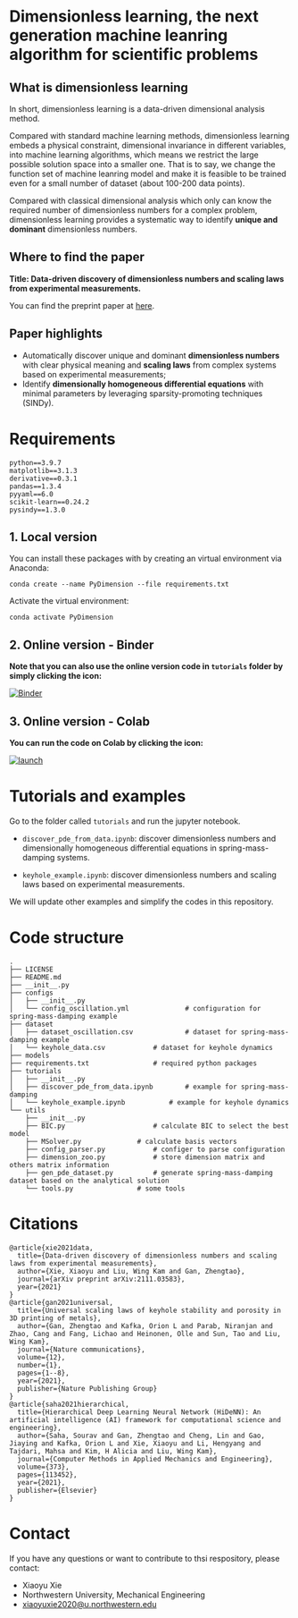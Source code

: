 # Dimensionless learning, the next generation machine leanring algorithm for scientific problems

## What is dimensionless learning

In short, dimensionless learning is a data-driven dimensional analysis method.

Compared with standard machine learning methods, dimensionless learning embeds a physical constraint, dimensional invariance in different variables, into machine learning algorithms, which means we restrict the large possible solution space into a smaller one. That is to say, we change the function set of machine leanring model and make it is feasible to be trained even for a small number of dataset (about 100-200 data points).

Compared with classical dimensional analysis which only can know the required number of dimensionless numbers for a complex problem, dimensionless learning provides a systematic way to identify **unique and dominant** dimensionless numbers.

## Where to find the paper

**Title: Data-driven discovery of dimensionless numbers and scaling laws from experimental measurements.** 

You can find the preprint paper at [here](http://arxiv.org/abs/2111.03583).

## Paper highlights

- Automatically discover unique and dominant **dimensionless numbers** with clear physical meaning and **scaling laws** from complex systems based on experimental measurements;
- Identify **dimensionally homogeneous differential equations** with minimal parameters by leveraging sparsity-promoting techniques (SINDy).

# Requirements
```
python==3.9.7
matplotlib==3.1.3
derivative==0.3.1
pandas==1.3.4
pyyaml==6.0
scikit-learn==0.24.2
pysindy==1.3.0
```

## 1. Local version

You can install these packages with by creating an virtual environment via Anaconda:

`conda create --name PyDimension --file requirements.txt`

Activate the virtual environment:

`conda activate PyDimension `

## 2. Online version - Binder

**Note that you can also use the online version code in `tutorials` folder by simply clicking the icon:**

[![Binder](https://mybinder.org/badge_logo.svg)](https://mybinder.org/v2/gh/xiaoyuxie-vico/PyDimension/main)

## 3. Online version - Colab

**You can run the code on Colab by clicking the icon:**

[![launch](https://colab.research.google.com/assets/colab-badge.svg)](https://drive.google.com/file/d/1SelA0bDnlux4Gj597YQKEPgtfU2bI2sg/view?usp=sharing)

# Tutorials and examples

Go to the folder called `tutorials` and run the jupyter notebook.

- `discover_pde_from_data.ipynb`: discover dimensionless numbers and dimensionally homogeneous differential equations in spring-mass-damping systems.

- `keyhole_example.ipynb`: discover dimensionless numbers and scaling laws based on experimental measurements.

We will update other examples and simplify the codes in this repository.

# Code structure

```shell
.
├── LICENSE
├── README.md
├── __init__.py
├── configs
│   ├── __init__.py
│   └── config_oscillation.yml	            # configuration for spring-mass-damping example
├── dataset
│   ├── dataset_oscillation.csv	            # dataset for spring-mass-damping example
│   └── keyhole_data.csv		    # dataset for keyhole dynamics
├── models
├── requirements.txt			    # required python packages
├── tutorials
│   ├── __init__.py
│   ├── discover_pde_from_data.ipynb	    # example for spring-mass-damping
│   └── keyhole_example.ipynb		    # example for keyhole dynamics
└── utils
    ├── __init__.py
    ├── BIC.py			            # calculate BIC to select the best model
    ├── MSolver.py			    # calculate basis vectors
    ├── config_parser.py		    # configer to parse configuration
    ├── dimension_zoo.py		    # store dimension matrix and others matrix information
    ├── gen_pde_dataset.py		    # generate spring-mass-damping dataset based on the analytical solution
    └── tools.py			    # some tools
```



# Citations

```
@article{xie2021data,
  title={Data-driven discovery of dimensionless numbers and scaling laws from experimental measurements},
  author={Xie, Xiaoyu and Liu, Wing Kam and Gan, Zhengtao},
  journal={arXiv preprint arXiv:2111.03583},
  year={2021}
}
@article{gan2021universal,
  title={Universal scaling laws of keyhole stability and porosity in 3D printing of metals},
  author={Gan, Zhengtao and Kafka, Orion L and Parab, Niranjan and Zhao, Cang and Fang, Lichao and Heinonen, Olle and Sun, Tao and Liu, Wing Kam},
  journal={Nature communications},
  volume={12},
  number={1},
  pages={1--8},
  year={2021},
  publisher={Nature Publishing Group}
}
@article{saha2021hierarchical,
  title={Hierarchical Deep Learning Neural Network (HiDeNN): An artificial intelligence (AI) framework for computational science and engineering},
  author={Saha, Sourav and Gan, Zhengtao and Cheng, Lin and Gao, Jiaying and Kafka, Orion L and Xie, Xiaoyu and Li, Hengyang and Tajdari, Mahsa and Kim, H Alicia and Liu, Wing Kam},
  journal={Computer Methods in Applied Mechanics and Engineering},
  volume={373},
  pages={113452},
  year={2021},
  publisher={Elsevier}
}
```

# Contact
If you have any questions or want to contribute to thsi respository, please contact: 
- Xiaoyu Xie
- Northwestern University, Mechanical Engineering
- xiaoyuxie2020@u.northwestern.edu
